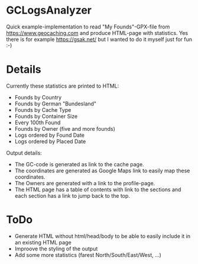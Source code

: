 # GCLogsAnalyzer
Quick example-implementation to read "My Founds"-GPX-file from https://www.geocaching.com and produce HTML-page with statistics. Yes there is for example https://gsak.net/ but I wanted to do it myself just for fun :-)

# Details

Currently these statistics are printed to HTML:
- Founds by Country
- Founds by German "Bundesland"
- Founds by Cache Type
- Founds by Container Size
- Every 100th Found
- Founds by Owner (five and more founds)
- Logs ordered by Found Date
- Logs ordered by Placed Date

Output details:
- The GC-code is generated as link to the cache page.
- The coordinates are generated as Google Maps link to easily map these coordinates.
- The Owners are generated with a link to the profile-page.
- The HTML page has a table of contents with link to the sections and each section has a link to jump back to the top.

# ToDo

- Generate HTML without html/head/body to be able to easily include it in an existing HTML page
- Improove the styling of the output
- Add some more statistics (farest North/South/East/West, ...)
